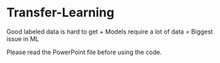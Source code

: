 # Transfer-Learning
Good labeled data is hard to get + Models require a lot of data = Biggest issue in ML

Please read the PowerPoint file before using the code.


